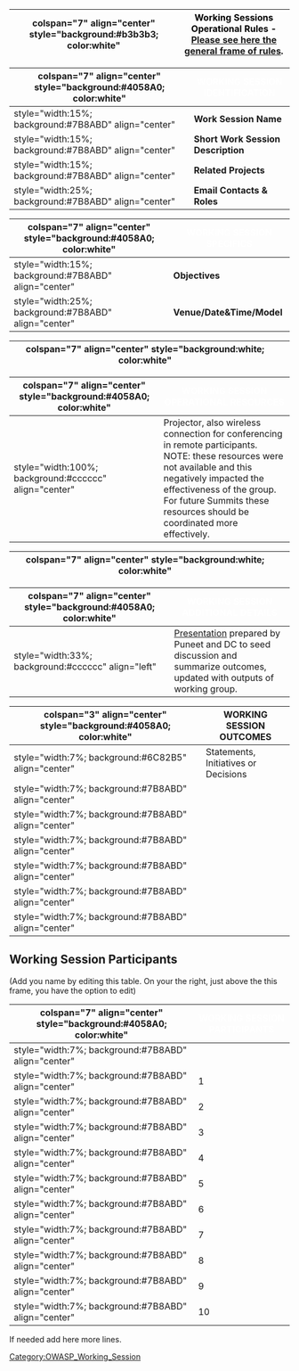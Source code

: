 | colspan="7" align="center" style="background:\#b3b3b3; color:white" | <font color="black">**Working Sessions Operational Rules** - [**Please see here the general frame of rules**](:Working_Sessions_Methodology "wikilink"). |
| ------------------------------------------------------------------- | -------------------------------------------------------------------------------------------------------------------------------------------------------- |

| colspan="7" align="center" style="background:\#4058A0; color:white" | <font color="white">**WORKING SESSION IDENTIFICATION** |
| ------------------------------------------------------------------- | ------------------------------------------------------ |
| style="width:15%; background:\#7B8ABD" align="center"               | **Work Session Name**                                  |
| style="width:15%; background:\#7B8ABD" align="center"               | **Short Work Session Description**                     |
| style="width:15%; background:\#7B8ABD" align="center"               | **Related Projects**                                   |
| style="width:25%; background:\#7B8ABD" align="center"               | **Email Contacts & Roles**                             |

| colspan="7" align="center" style="background:\#4058A0; color:white" | <font color="white">**WORKING SESSION SPECIFICS** |
| ------------------------------------------------------------------- | ------------------------------------------------- |
| style="width:15%; background:\#7B8ABD" align="center"               | **Objectives**                                    |
| style="width:25%; background:\#7B8ABD" align="center"               | **Venue/Date\&Time/Model**                        |

| colspan="7" align="center" style="background:white; color:white" | <font color="black"> |
| ---------------------------------------------------------------- | -------------------- |

| colspan="7" align="center" style="background:\#4058A0; color:white" | <font color="white">**WORKING SESSION OPERATIONAL RESOURCES**                                                                                                                                                                                                 |
| ------------------------------------------------------------------- | ------------------------------------------------------------------------------------------------------------------------------------------------------------------------------------------------------------------------------------------------------------- |
| style="width:100%; background:\#cccccc" align="center"              | Projector, also wireless connection for conferencing in remote participants. NOTE: these resources were not available and this negatively impacted the effectiveness of the group. For future Summits these resources should be coordinated more effectively. |

| colspan="7" align="center" style="background:white; color:white" | <font color="black"> |
| ---------------------------------------------------------------- | -------------------- |

| colspan="7" align="center" style="background:\#4058A0; color:white" | <font color="white">**WORKING SESSION ADDITIONAL DETAILS**                                                                                                                                                   |
| ------------------------------------------------------------------- | ------------------------------------------------------------------------------------------------------------------------------------------------------------------------------------------------------------ |
| style="width:33%; background:\#cccccc" align="left"                 | [Presentation](https://www.owasp.org/images/5/5d/OWASP_EU_Summit_2008_Intra_govt_affairs_DC.zip) prepared by Puneet and DC to seed discussion and summarize outcomes, updated with outputs of working group. |

| colspan="3" align="center" style="background:\#4058A0; color:white" | **WORKING SESSION OUTCOMES**         |
| ------------------------------------------------------------------- | ------------------------------------ |
| style="width:7%; background:\#6C82B5" align="center"                | Statements, Initiatives or Decisions |
| style="width:7%; background:\#7B8ABD" align="center"                |                                      |
| style="width:7%; background:\#7B8ABD" align="center"                |                                      |
| style="width:7%; background:\#7B8ABD" align="center"                |                                      |
| style="width:7%; background:\#7B8ABD" align="center"                |                                      |
| style="width:7%; background:\#7B8ABD" align="center"                |                                      |
| style="width:7%; background:\#7B8ABD" align="center"                |                                      |

## Working Session Participants

(Add you name by editing this table. On your the right, just above the
this frame, you have the option to edit)

| colspan="7" align="center" style="background:\#4058A0; color:white" | <font color="white">**WORKING SESSION PARTICIPANTS** |
| ------------------------------------------------------------------- | ---------------------------------------------------- |
| style="width:7%; background:\#7B8ABD" align="center"                |                                                      |
| style="width:7%; background:\#7B8ABD" align="center"                | 1                                                    |
| style="width:7%; background:\#7B8ABD" align="center"                | 2                                                    |
| style="width:7%; background:\#7B8ABD" align="center"                | 3                                                    |
| style="width:7%; background:\#7B8ABD" align="center"                | 4                                                    |
| style="width:7%; background:\#7B8ABD" align="center"                | 5                                                    |
| style="width:7%; background:\#7B8ABD" align="center"                | 6                                                    |
| style="width:7%; background:\#7B8ABD" align="center"                | 7                                                    |
| style="width:7%; background:\#7B8ABD" align="center"                | 8                                                    |
| style="width:7%; background:\#7B8ABD" align="center"                | 9                                                    |
| style="width:7%; background:\#7B8ABD" align="center"                | 10                                                   |

If needed add here more lines.

[Category:OWASP_Working_Session](Category:OWASP_Working_Session "wikilink")